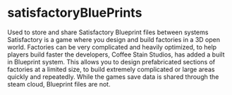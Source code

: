# satisfactoryBluePrints
Used to store and share Satisfactory Blueprint files between systems
Satisfactory is a game where you design and build factories in a 3D open world. Factories can be very complicated and heavily optimized, to help players build faster
the developers, Coffee Stain Studios, has added a built in Blueprint system. This allows you to design prefabricated sections of factories at a limited size, 
to build extremely complicated or large areas quickly and repeatedly. While the games save data is shared through the steam cloud, Blueprint files are not. 

